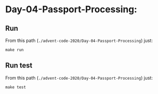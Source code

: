 # Day-04-Passport-Processing: 

## Run

From this path (`./advent-code-2020/Day-04-Passport-Processing`) just:

`make run`

## Run test

From this path (`./advent-code-2020/Day-04-Passport-Processing`) just:

`make test`

